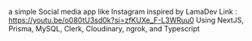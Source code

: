 a simple Social media app like Instagram inspired by LamaDev
Link : https://youtu.be/o080tU3sd0k?si=zfKUXe_F-L3WRuu0
Using NextJS, Prisma, MySQL, Clerk, Cloudinary, ngrok, and Typescript
